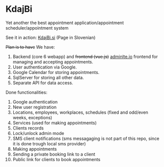 # KdajBi
 Yet another the best appointment application/appointment scheduler/appointment system

See it in action: [KdajBi.si](https://KdajBi.si) (Page in Slovenian)

~~Plan is to have~~ We have:
1. Backend (core 6 webapp) and ~~frontend (vue.js)~~ [adminlte.io](https://adminlte.io) frontend for managing and accepting appointments. 
2. User authentication via Google. 
3. Google Calendar for storing appointments.
4. SqlServer for storing all other data.
5. Separate API for data access.

Done functionalities:
1. Google authentication
2. New user registration
3. Locations, employees, workplaces, schedules (fixed and odd/even weeks, exceptions)
4. Services (used for making appointments)
5. Clients records
6. Lock/unlock admin mode
7. SMS client notifications (sms messagaging is not part of this repo, since it is done trough local sms provider)
8. Making appointments
9. Sending a private booking link to a client 
10. Public link for clients to book appointments
